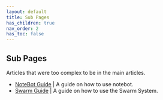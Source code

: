 ```yaml
---
layout: default
title: Sub Pages
has_children: true
nav_order: 2
has_toc: false
---
```


## Sub Pages

Articles that were too complex to be in the main articles.

- [NoteBot Guide](sub/NoteBotGuide.md) | A guide on how to use notebot.
- [Swarm Guide](sub/SwarmGuide.md) | A guide on how to use the Swarm System.